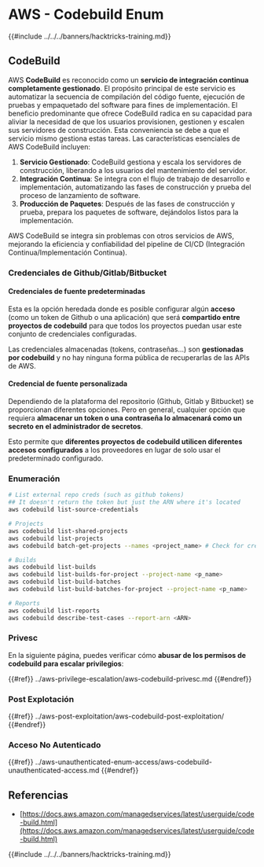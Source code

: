 # AWS - Codebuild Enum

{{#include ../../../banners/hacktricks-training.md}}

## CodeBuild

AWS **CodeBuild** es reconocido como un **servicio de integración continua completamente gestionado**. El propósito principal de este servicio es automatizar la secuencia de compilación del código fuente, ejecución de pruebas y empaquetado del software para fines de implementación. El beneficio predominante que ofrece CodeBuild radica en su capacidad para aliviar la necesidad de que los usuarios provisionen, gestionen y escalen sus servidores de construcción. Esta conveniencia se debe a que el servicio mismo gestiona estas tareas. Las características esenciales de AWS CodeBuild incluyen:

1. **Servicio Gestionado**: CodeBuild gestiona y escala los servidores de construcción, liberando a los usuarios del mantenimiento del servidor.
2. **Integración Continua**: Se integra con el flujo de trabajo de desarrollo e implementación, automatizando las fases de construcción y prueba del proceso de lanzamiento de software.
3. **Producción de Paquetes**: Después de las fases de construcción y prueba, prepara los paquetes de software, dejándolos listos para la implementación.

AWS CodeBuild se integra sin problemas con otros servicios de AWS, mejorando la eficiencia y confiabilidad del pipeline de CI/CD (Integración Continua/Implementación Continua).

### **Credenciales de Github/Gitlab/Bitbucket**

#### **Credenciales de fuente predeterminadas**

Esta es la opción heredada donde es posible configurar algún **acceso** (como un token de Github o una aplicación) que será **compartido entre proyectos de codebuild** para que todos los proyectos puedan usar este conjunto de credenciales configuradas.

Las credenciales almacenadas (tokens, contraseñas...) son **gestionadas por codebuild** y no hay ninguna forma pública de recuperarlas de las APIs de AWS.

#### Credencial de fuente personalizada

Dependiendo de la plataforma del repositorio (Github, Gitlab y Bitbucket) se proporcionan diferentes opciones. Pero en general, cualquier opción que requiera **almacenar un token o una contraseña lo almacenará como un secreto en el administrador de secretos**.

Esto permite que **diferentes proyectos de codebuild utilicen diferentes accesos configurados** a los proveedores en lugar de solo usar el predeterminado configurado.

### Enumeración
```bash
# List external repo creds (such as github tokens)
## It doesn't return the token but just the ARN where it's located
aws codebuild list-source-credentials

# Projects
aws codebuild list-shared-projects
aws codebuild list-projects
aws codebuild batch-get-projects --names <project_name> # Check for creds in env vars

# Builds
aws codebuild list-builds
aws codebuild list-builds-for-project --project-name <p_name>
aws codebuild list-build-batches
aws codebuild list-build-batches-for-project --project-name <p_name>

# Reports
aws codebuild list-reports
aws codebuild describe-test-cases --report-arn <ARN>
```
### Privesc

En la siguiente página, puedes verificar cómo **abusar de los permisos de codebuild para escalar privilegios**:

{{#ref}}
../aws-privilege-escalation/aws-codebuild-privesc.md
{{#endref}}

### Post Explotación

{{#ref}}
../aws-post-exploitation/aws-codebuild-post-exploitation/
{{#endref}}

### Acceso No Autenticado

{{#ref}}
../aws-unauthenticated-enum-access/aws-codebuild-unauthenticated-access.md
{{#endref}}

## Referencias

- [https://docs.aws.amazon.com/managedservices/latest/userguide/code-build.html](https://docs.aws.amazon.com/managedservices/latest/userguide/code-build.html)

{{#include ../../../banners/hacktricks-training.md}}
